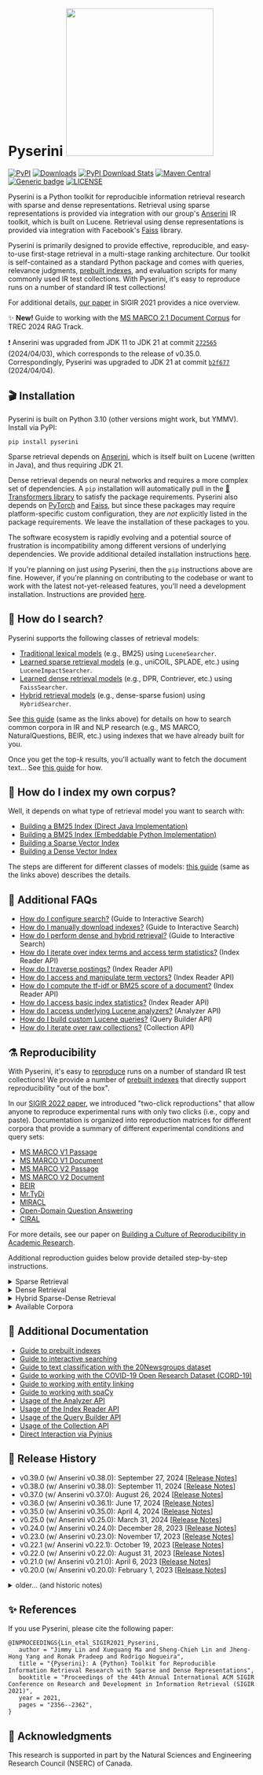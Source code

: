 # Pyserini <img src="docs/pyserini-logo.png" width="300" />

[![PyPI](https://img.shields.io/pypi/v/pyserini?color=brightgreen)](https://pypi.org/project/pyserini/)
[![Downloads](https://static.pepy.tech/personalized-badge/pyserini?period=total&units=international_system&left_color=grey&right_color=brightgreen&left_text=downloads)](https://pepy.tech/project/pyserini)
[![PyPI Download Stats](https://img.shields.io/pypi/dw/pyserini?color=brightgreen)](https://pypistats.org/packages/pyserini)
[![Maven Central](https://img.shields.io/maven-central/v/io.anserini/anserini?color=brightgreen)](https://search.maven.org/search?q=a:anserini)
[![Generic badge](https://img.shields.io/badge/Lucene-v9.9.1-brightgreen.svg)](https://archive.apache.org/dist/lucene/java/9.9.1/)
[![LICENSE](https://img.shields.io/badge/license-Apache-blue.svg?style=flat)](https://www.apache.org/licenses/LICENSE-2.0)

Pyserini is a Python toolkit for reproducible information retrieval research with sparse and dense representations.
Retrieval using sparse representations is provided via integration with our group's [Anserini](http://anserini.io/) IR toolkit, which is built on Lucene.
Retrieval using dense representations is provided via integration with Facebook's [Faiss](https://github.com/facebookresearch/faiss) library.

Pyserini is primarily designed to provide effective, reproducible, and easy-to-use first-stage retrieval in a multi-stage ranking architecture.
Our toolkit is self-contained as a standard Python package and comes with queries, relevance judgments, [prebuilt indexes](docs/prebuilt-indexes.md), and evaluation scripts for many commonly used IR test collections.
With Pyserini, it's easy to reproduce runs on a number of standard IR test collections!

For additional details, [our paper](https://dl.acm.org/doi/10.1145/3404835.3463238) in SIGIR 2021 provides a nice overview.

✨ **New!** Guide to working with the [MS MARCO 2.1 Document Corpus](docs/experiments-msmarco-v2.1.md) for TREC 2024 RAG Track.

❗ Anserini was upgraded from JDK 11 to JDK 21 at commit [`272565`](https://github.com/castorini/anserini/commit/39cecf6c257bae85f4e9f6ab02e0be101338c3cc) (2024/04/03), which corresponds to the release of v0.35.0.
Correspondingly, Pyserini was upgraded to JDK 21 at commit [`b2f677`](https://github.com/castorini/pyserini/commit/b2f677da46e1910c0fd95e5ff06070bc71075401) (2024/04/04).

## 🎬 Installation

Pyserini is built on Python 3.10 (other versions might work, but YMMV).
Install via PyPI:

```
pip install pyserini
```

Sparse retrieval depends on [Anserini](http://anserini.io/), which is itself built on Lucene (written in Java), and thus requiring JDK 21.

Dense retrieval depends on neural networks and requires a more complex set of dependencies.
A `pip` installation will automatically pull in the [🤗 Transformers library](https://github.com/huggingface/transformers) to satisfy the package requirements.
Pyserini also depends on [PyTorch](https://pytorch.org/) and [Faiss](https://github.com/facebookresearch/faiss), but since these packages may require platform-specific custom configuration, they are _not_ explicitly listed in the package requirements.
We leave the installation of these packages to you.

The software ecosystem is rapidly evolving and a potential source of frustration is incompatibility among different versions of underlying dependencies.
We provide additional detailed installation instructions [here](./docs/installation.md).

If you're planning on just _using_ Pyserini, then the `pip` instructions above are fine.
However, if you're planning on contributing to the codebase or want to work with the latest not-yet-released features, you'll need a development installation.
Instructions are provided [here](./docs/installation.md#development-installation).

## 🙋 How do I search?

Pyserini supports the following classes of retrieval models:

+ [Traditional lexical models](docs/usage-search.md#traditional-lexical-models) (e.g., BM25) using `LuceneSearcher`.
+ [Learned sparse retrieval models](docs/usage-search.md#learned-sparse-retrieval-models) (e.g., uniCOIL, SPLADE, etc.) using `LuceneImpactSearcher`.
+ [Learned dense retrieval models](docs/usage-search.md#learned-dense-retrieval-models) (e.g., DPR, Contriever, etc.) using `FaissSearcher`.
+ [Hybrid retrieval models](docs/usage-search.md#hybrid-retrieval-models) (e.g., dense-sparse fusion) using `HybridSearcher`.

See [this guide](docs/usage-search.md) (same as the links above) for details on how to search common corpora in IR and NLP research
(e.g., MS MARCO, NaturalQuestions, BEIR, etc.) using indexes that we have already built for you.

Once you get the top-_k_ results, you'll actually want to fetch the document text...
See [this guide](docs/usage-fetch.md) for how.

## 🙋 How do I index my own corpus?

Well, it depends on what type of retrieval model you want to search with:

+ [Building a BM25 Index (Direct Java Implementation)](docs/usage-index.md#building-a-bm25-index-direct-java-implementation)
+ [Building a BM25 Index (Embeddable Python Implementation)](docs/usage-index.md#building-a-bm25-index-embeddable-python-implementation)
+ [Building a Sparse Vector Index](docs/usage-index.md#building-a-sparse-vector-index)
+ [Building a Dense Vector Index](docs/usage-index.md#building-a-dense-vector-index)

The steps are different for different classes of models:
[this guide](docs/usage-index.md) (same as the links above) describes the details.

## 🙋 Additional FAQs

+ [How do I configure search?](docs/usage-interactive-search.md#how-do-i-configure-search) (Guide to Interactive Search)
+ [How do I manually download indexes?](docs/usage-interactive-search.md#how-do-i-manually-download-indexes) (Guide to Interactive Search)
+ [How do I perform dense and hybrid retrieval?](docs/usage-interactive-search.md#how-do-i-perform-dense-and-hybrid-retrieval) (Guide to Interactive Search)
+ [How do I iterate over index terms and access term statistics?](docs/usage-indexreader.md#how-do-i-iterate-over-index-terms-and-access-term-statistics) (Index Reader API)
+ [How do I traverse postings?](docs/usage-indexreader.md#how-do-i-traverse-postings) (Index Reader API)
+ [How do I access and manipulate term vectors?](docs/usage-indexreader.md#how-do-i-access-and-manipulate-term-vectors) (Index Reader API)
+ [How do I compute the tf-idf or BM25 score of a document?](docs/usage-indexreader.md#how-do-i-compute-the-tf-idf-or-BM25-score-of-a-document) (Index Reader API)
+ [How do I access basic index statistics?](docs/usage-indexreader.md#how-do-i-access-basic-index-statistics) (Index Reader API)
+ [How do I access underlying Lucene analyzers?](docs/usage-analyzer.md) (Analyzer API)
+ [How do I build custom Lucene queries?](docs/usage-querybuilder.md) (Query Builder API)
+ [How do I iterate over raw collections?](docs/usage-collection.md) (Collection API)

## ⚗️ Reproducibility

With Pyserini, it's easy to [reproduce](docs/reproducibility.md) runs on a number of standard IR test collections!
We provide a number of [prebuilt indexes](docs/prebuilt-indexes.md) that directly support reproducibility "out of the box".

In our [SIGIR 2022 paper](https://dl.acm.org/doi/10.1145/3477495.3531749), we introduced "two-click reproductions" that allow anyone to reproduce experimental runs with only two clicks (i.e., copy and paste).
Documentation is organized into reproduction matrices for different corpora that provide a summary of different experimental conditions and query sets:

+ [MS MARCO V1 Passage](https://castorini.github.io/pyserini/2cr/msmarco-v1-passage.html)
+ [MS MARCO V1 Document](https://castorini.github.io/pyserini/2cr/msmarco-v1-doc.html)
+ [MS MARCO V2 Passage](https://castorini.github.io/pyserini/2cr/msmarco-v2-passage.html)
+ [MS MARCO V2 Document](https://castorini.github.io/pyserini/2cr/msmarco-v2-doc.html)
+ [BEIR](https://castorini.github.io/pyserini/2cr/beir.html)
+ [Mr.TyDi](https://castorini.github.io/pyserini/2cr/mrtydi.html)
+ [MIRACL](https://castorini.github.io/pyserini/2cr/miracl.html)
+ [Open-Domain Question Answering](https://castorini.github.io/pyserini/2cr/odqa.html)
+ [CIRAL](https://castorini.github.io/pyserini/2cr/ciral.html)

For more details, see our paper on [Building a Culture of Reproducibility in Academic Research](https://arxiv.org/abs/2212.13534).

Additional reproduction guides below provide detailed step-by-step instructions.

<details>
<summary>Sparse Retrieval</summary>

### Sparse Retrieval

+ Reproducing [Robust04 baselines for ad hoc retrieval](docs/experiments-robust04.md)
+ Reproducing the [BM25 baseline for MS MARCO V1 Passage Ranking](docs/experiments-msmarco-passage.md)
+ Reproducing the [BM25 baseline for MS MARCO V1 Document Ranking](docs/experiments-msmarco-doc.md)
+ Reproducing the [multi-field BM25 baseline for MS MARCO V1 Document Ranking from Elasticsearch](docs/experiments-elastic.md)
+ Reproducing [BM25 baselines on the MS MARCO V2 Collections](docs/experiments-msmarco-v2.md)
+ Reproducing LTR filtering experiments: [MS MARCO V1 Passage](docs/experiments-ltr-msmarco-passage-reranking.md), [MS MARCO V1 Document](docs/experiments-ltr-msmarco-document-reranking.md)
+ Reproducing IRST experiments on the [MS MARCO V1 Collections](docs/experiments-msmarco-irst.md)
+ Reproducing DeepImpact: [MS MARCO V1 Passage](docs/experiments-deepimpact.md)
+ Reproducing uniCOIL with doc2query-T5: [MS MARCO V1](docs/experiments-unicoil.md), [MS MARCO V2](docs/experiments-msmarco-v2-unicoil.md)
+ Reproducing uniCOIL with TILDE: [MS MARCO V1 Passage](docs/experiments-unicoil-tilde-expansion.md), [MS MARCO V2 Passage](docs/experiments-msmarco-v2-unicoil-tilde-expansion.md)
+ Reproducing SPLADEv2: [MS MARCO V1 Passage](docs/experiments-spladev2.md)
+ Reproducing [Mr. TyDi experiments](https://github.com/castorini/mr.tydi/blob/main/README.md#1-bm25)
+ Reproducing [BM25 baselines for HC4](docs/experiments-hc4-v1.0.md)
+ Reproducing [BM25 baselines for HC4 on NeuCLIR22](docs/experiments-hc4-neuclir22.md)
+ Reproducing [SLIM experiments](docs/experiments-slim.md)
+ [Baselines](docs/experiments-kilt.md) for [KILT](https://github.com/facebookresearch/KILT): a benchmark for Knowledge Intensive Language Tasks
+ [Baselines](docs/experiments-tripclick-doc.md) for [TripClick](https://tripdatabase.github.io/tripclick/): a large-scale dataset of click logs in the health domain
+ [Baselines](https://github.com/castorini/anserini/blob/master/docs/experiments-fever.md) (in Anserini) for the [FEVER (Fact Extraction and VERification)](https://fever.ai/) dataset

</details>
<details>
<summary>Dense Retrieval</summary>

### Dense Retrieval

+ Reproducing TCT-ColBERTv1 experiments: [MS MARCO V1](docs/experiments-tct_colbert.md)
+ Reproducing TCT-ColBERTv2 experiments: [MS MARCO V1](docs/experiments-tct_colbert-v2.md), [MS MARCO V2](docs/experiments-msmarco-v2-tct_colbert-v2.md)
+ Reproducing [DPR experiments](docs/experiments-dpr.md)
+ Reproducing [BPR experiments](docs/experiments-bpr.md)
+ Reproducing [ANCE experiments](docs/experiments-ance.md)
+ Reproducing [DistilBERT KD experiments](docs/experiments-distilbert_kd.md)
+ Reproducing [DistilBERT Balanced Topic Aware Sampling experiments](docs/experiments-distilbert_tasb.md)
+ Reproducing [SBERT dense retrieval experiments](docs/experiments-sbert.md)
+ Reproducing [ADORE dense retrieval experiments](docs/experiments-adore.md)
+ Reproducing [Vector PRF experiments](docs/experiments-vector-prf.md)
+ Reproducing [ANCE-PRF experiments](docs/experiments-ance-prf.md)
+ Reproducing [Mr. TyDi experiments](https://github.com/castorini/mr.tydi/blob/main/README.md#2-mdpr)
+ Reproducing [DKRR experiments](docs/experiments-dkrr.md)

</details>
<details>
<summary>Hybrid Sparse-Dense Retrieval</summary>

### Hybrid Sparse-Dense Retrieval

+ Reproducing [uniCOIL + TCT-ColBERTv2 experiments on the MS MARCO V2 Collections](docs/experiments-msmarco-v2-hybrid.md)

</details>
<details>
<summary>Available Corpora</summary>

### Available Corpora

| Corpora                                                                                                                                   |   Size | Checksum                           |
|:------------------------------------------------------------------------------------------------------------------------------------------|-------:|:-----------------------------------|
| [MS MARCO V1 passage: uniCOIL (noexp)](https://rgw.cs.uwaterloo.ca/JIMMYLIN-bucket0/data/msmarco-passage-unicoil-noexp.tar)               | 2.7 GB | `f17ddd8c7c00ff121c3c3b147d2e17d8` |
| [MS MARCO V1 passage: uniCOIL (d2q-T5)](https://rgw.cs.uwaterloo.ca/JIMMYLIN-bucket0/data/msmarco-passage-unicoil.tar)                    | 3.4 GB | `78eef752c78c8691f7d61600ceed306f` |
| [MS MARCO V1 doc: uniCOIL (noexp)](https://rgw.cs.uwaterloo.ca/JIMMYLIN-bucket0/data/msmarco-doc-segmented-unicoil-noexp.tar)             |  11 GB | `11b226e1cacd9c8ae0a660fd14cdd710` |
| [MS MARCO V1 doc: uniCOIL (d2q-T5)](https://rgw.cs.uwaterloo.ca/JIMMYLIN-bucket0/data/msmarco-doc-segmented-unicoil.tar)                  |  19 GB | `6a00e2c0c375cb1e52c83ae5ac377ebb` |
| [MS MARCO V2 passage: uniCOIL (noexp)](https://rgw.cs.uwaterloo.ca/JIMMYLIN-bucket0/data/msmarco_v2_passage_unicoil_noexp_0shot.tar)      |  24 GB | `d9cc1ed3049746e68a2c91bf90e5212d` |
| [MS MARCO V2 passage: uniCOIL (d2q-T5)](https://rgw.cs.uwaterloo.ca/JIMMYLIN-bucket0/data/msmarco_v2_passage_unicoil_0shot.tar)           |  41 GB | `1949a00bfd5e1f1a230a04bbc1f01539` |
| [MS MARCO V2 doc: uniCOIL (noexp)](https://rgw.cs.uwaterloo.ca/JIMMYLIN-bucket0/data/msmarco_v2_doc_segmented_unicoil_noexp_0shot_v2.tar) |  55 GB | `97ba262c497164de1054f357caea0c63` |
| [MS MARCO V2 doc: uniCOIL (d2q-T5)](https://rgw.cs.uwaterloo.ca/JIMMYLIN-bucket0/data/msmarco_v2_doc_segmented_unicoil_0shot_v2.tar)      |  72 GB | `c5639748c2cbad0152e10b0ebde3b804` |
</details>

## 📃 Additional Documentation

+ [Guide to prebuilt indexes](docs/prebuilt-indexes.md)
+ [Guide to interactive searching](docs/usage-interactive-search.md)
+ [Guide to text classification with the 20Newsgroups dataset](docs/experiments-20newgroups.md)
+ [Guide to working with the COVID-19 Open Research Dataset (CORD-19)](docs/working-with-cord19.md)
+ [Guide to working with entity linking](https://github.com/castorini/pyserini/blob/master/docs/working-with-entity-linking.md)
+ [Guide to working with spaCy](https://github.com/castorini/pyserini/blob/master/docs/working-with-spacy.md)
+ [Usage of the Analyzer API](docs/usage-analyzer.md)
+ [Usage of the Index Reader API](docs/usage-indexreader.md)
+ [Usage of the Query Builder API](docs/usage-querybuilder.md)
+ [Usage of the Collection API](docs/usage-collection.md)
+ [Direct Interaction via Pyjnius](docs/usage-pyjnius.md)

## 📜️ Release History

+ v0.39.0 (w/ Anserini v0.38.0): September 27, 2024 [[Release Notes](docs/release-notes/release-notes-v0.39.0.md)]
+ v0.38.0 (w/ Anserini v0.38.0): September 11, 2024 [[Release Notes](docs/release-notes/release-notes-v0.38.0.md)]
+ v0.37.0 (w/ Anserini v0.37.0): August 26, 2024 [[Release Notes](docs/release-notes/release-notes-v0.37.0.md)]
+ v0.36.0 (w/ Anserini v0.36.1): June 17, 2024 [[Release Notes](docs/release-notes/release-notes-v0.36.0.md)]
+ v0.35.0 (w/ Anserini v0.35.0): April 4, 2024 [[Release Notes](docs/release-notes/release-notes-v0.35.0.md)]
+ v0.25.0 (w/ Anserini v0.25.0): March 31, 2024 [[Release Notes](docs/release-notes/release-notes-v0.25.0.md)]
+ v0.24.0 (w/ Anserini v0.24.0): December 28, 2023 [[Release Notes](docs/release-notes/release-notes-v0.24.0.md)]
+ v0.23.0 (w/ Anserini v0.23.0): November 17, 2023 [[Release Notes](docs/release-notes/release-notes-v0.23.0.md)]
+ v0.22.1 (w/ Anserini v0.22.1): October 19, 2023 [[Release Notes](docs/release-notes/release-notes-v0.22.1.md)]
+ v0.22.0 (w/ Anserini v0.22.0): August 31, 2023 [[Release Notes](docs/release-notes/release-notes-v0.22.0.md)]
+ v0.21.0 (w/ Anserini v0.21.0): April 6, 2023 [[Release Notes](docs/release-notes/release-notes-v0.21.0.md)]
+ v0.20.0 (w/ Anserini v0.20.0): February 1, 2023 [[Release Notes](docs/release-notes/release-notes-v0.20.0.md)]

<details>
<summary>older... (and historic notes)</summary>

+ v0.19.2 (w/ Anserini v0.16.2): December 16, 2022 [[Release Notes](docs/release-notes/release-notes-v0.19.2.md)]
+ v0.19.1 (w/ Anserini v0.16.1): November 12, 2022 [[Release Notes](docs/release-notes/release-notes-v0.19.1.md)]
+ v0.19.0 (w/ Anserini v0.16.1): November 2, 2022 [[Release Notes](docs/release-notes/release-notes-v0.19.0.md)] [[Known Issues](docs/release-notes/known-issues-v0.19.0.md)]
+ v0.18.0 (w/ Anserini v0.15.0): September 26, 2022 [[Release Notes](docs/release-notes/release-notes-v0.18.0.md)] (First release based on Lucene 9)
+ v0.17.1 (w/ Anserini v0.14.4): August 13, 2022 [[Release Notes](docs/release-notes/release-notes-v0.17.1.md)] (Final release based on Lucene 8)
+ v0.17.0 (w/ Anserini v0.14.3): May 28, 2022 [[Release Notes](docs/release-notes/release-notes-v0.17.0.md)]
+ v0.16.1 (w/ Anserini v0.14.3): May 12, 2022 [[Release Notes](docs/release-notes/release-notes-v0.16.1.md)]
+ v0.16.0 (w/ Anserini v0.14.1): March 1, 2022 [[Release Notes](docs/release-notes/release-notes-v0.16.0.md)]
+ v0.15.0 (w/ Anserini v0.14.0): January 21, 2022 [[Release Notes](docs/release-notes/release-notes-v0.15.0.md)]
+ v0.14.0 (w/ Anserini v0.13.5): November 8, 2021 [[Release Notes](docs/release-notes/release-notes-v0.14.0.md)]
+ v0.13.0 (w/ Anserini v0.13.1): July 3, 2021 [[Release Notes](docs/release-notes/release-notes-v0.13.0.md)]
+ v0.12.0 (w/ Anserini v0.12.0): May 5, 2021 [[Release Notes](docs/release-notes/release-notes-v0.12.0.md)]
+ v0.11.0.0: February 18, 2021 [[Release Notes](docs/release-notes/release-notes-v0.11.0.0.md)]
+ v0.10.1.0: January 8, 2021 [[Release Notes](docs/release-notes/release-notes-v0.10.1.0.md)]
+ v0.10.0.1: December 2, 2020 [[Release Notes](docs/release-notes/release-notes-v0.10.0.1.md)]
+ v0.10.0.0: November 26, 2020 [[Release Notes](docs/release-notes/release-notes-v0.10.0.0.md)]
+ v0.9.4.0: June 26, 2020 [[Release Notes](docs/release-notes/release-notes-v0.9.4.0.md)]
+ v0.9.3.1: June 11, 2020 [[Release Notes](docs/release-notes/release-notes-v0.9.3.1.md)]
+ v0.9.3.0: May 27, 2020 [[Release Notes](docs/release-notes/release-notes-v0.9.3.0.md)]
+ v0.9.2.0: May 15, 2020 [[Release Notes](docs/release-notes/release-notes-v0.9.2.0.md)]
+ v0.9.1.0: May 6, 2020 [[Release Notes](docs/release-notes/release-notes-v0.9.1.0.md)]
+ v0.9.0.0: April 18, 2020 [[Release Notes](docs/release-notes/release-notes-v0.9.0.0.md)]
+ v0.8.1.0: March 22, 2020 [[Release Notes](docs/release-notes/release-notes-v0.8.1.0.md)]
+ v0.8.0.0: March 12, 2020 [[Release Notes](docs/release-notes/release-notes-v0.8.0.0.md)]
+ v0.7.2.0: January 25, 2020 [[Release Notes](docs/release-notes/release-notes-v0.7.2.0.md)]
+ v0.7.1.0: January 9, 2020 [[Release Notes](docs/release-notes/release-notes-v0.7.1.0.md)]
+ v0.7.0.0: December 13, 2019 [[Release Notes](docs/release-notes/release-notes-v0.7.0.0.md)]
+ v0.6.0.0: November 2, 2019

## 📜️ Historical Notes

⁉️ **Lucene 8 to Lucene 9 Transition.**
In 2022, Pyserini underwent a transition from Lucene 8 to Lucene 9.
Most of the prebuilt indexes have been rebuilt using Lucene 9, but there are a few still based on Lucene 8.

More details:

+ [PyPI v0.17.1](https://pypi.org/project/pyserini/0.17.1/) (commit [`33c87c`](https://github.com/castorini/pyserini/commit/33c87c982d543d65e0ba1b4c94ee865fd9a6040e), released 2022/08/13) is the last Pyserini release built on Lucene 8, based on [Anserini v0.14.4](https://github.com/castorini/anserini/releases/tag/anserini-0.14.4).
Thereafter, Anserini trunk was upgraded to Lucene 9.
+ [PyPI v0.18.0](https://pypi.org/project/pyserini/0.18.0/) (commit [`5fab14`](https://github.com/castorini/pyserini/commit/5fab143f64ed067ecf619c7d83ecd846aa494fbe), released 2022/09/26) is built on [Anserini v0.15.0](https://github.com/castorini/anserini/releases/tag/anserini-0.15.0), using Lucene 9.
Thereafter, Pyserini trunk advanced to Lucene 9.

Explanations:

+ **What's the impact?**
Indexes built with Lucene 8 are not fully compatible with Lucene 9 code (see [Anserini #1952](https://github.com/castorini/anserini/issues/1952)).
The workaround is to disable consistent tie-breaking, which happens automatically if a Lucene 8 index is detected by Pyserini.
However, Lucene 9 code running on Lucene 8 indexes will give slightly different results than Lucene 8 code running on Lucene 8 indexes.
Note that Lucene 8 code is _not_ able to read indexes built with Lucene 9.

+ **Why is this necessary?**
Although disruptive, an upgrade to Lucene 9 is necessary to take advantage of Lucene's HNSW indexes, which will increase the capabilities of Pyserini and open up the design space of dense/sparse hybrids.

With v0.11.0.0 and before, Pyserini versions adopted the convention of _X.Y.Z.W_, where _X.Y.Z_ tracks the version of Anserini, and _W_ is used to distinguish different releases on the Python end.
Starting with Anserini v0.12.0, Anserini and Pyserini versions have become decoupled.

Anserini is designed to work with JDK 11.
There was a JRE path change above JDK 9 that breaks pyjnius 1.2.0, as documented in [this issue](https://github.com/kivy/pyjnius/issues/304), also reported in Anserini [here](https://github.com/castorini/anserini/issues/832) and [here](https://github.com/castorini/anserini/issues/805).
This issue was fixed with pyjnius 1.2.1 (released December 2019).
The previous error was documented in [this notebook](https://github.com/castorini/anserini-notebooks/blob/master/pyjnius_demo.ipynb) and [this notebook](https://github.com/castorini/anserini-notebooks/blob/master/pyjnius_demo_jvm_issue_fix.ipynb) documents the fix.

</details>

## ✨ References

If you use Pyserini, please cite the following paper: 

```
@INPROCEEDINGS{Lin_etal_SIGIR2021_Pyserini,
   author = "Jimmy Lin and Xueguang Ma and Sheng-Chieh Lin and Jheng-Hong Yang and Ronak Pradeep and Rodrigo Nogueira",
   title = "{Pyserini}: A {Python} Toolkit for Reproducible Information Retrieval Research with Sparse and Dense Representations",
   booktitle = "Proceedings of the 44th Annual International ACM SIGIR Conference on Research and Development in Information Retrieval (SIGIR 2021)",
   year = 2021,
   pages = "2356--2362",
}
```

## 🙏 Acknowledgments

This research is supported in part by the Natural Sciences and Engineering Research Council (NSERC) of Canada.
